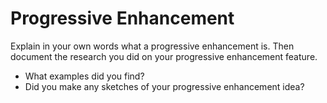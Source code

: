 # Progressive Enhancement

Explain in your own words what a progressive enhancement is. Then document the research you did on your progressive enhancement feature. 

* What examples did you find? 
* Did you make any sketches of your progressive enhancement idea?